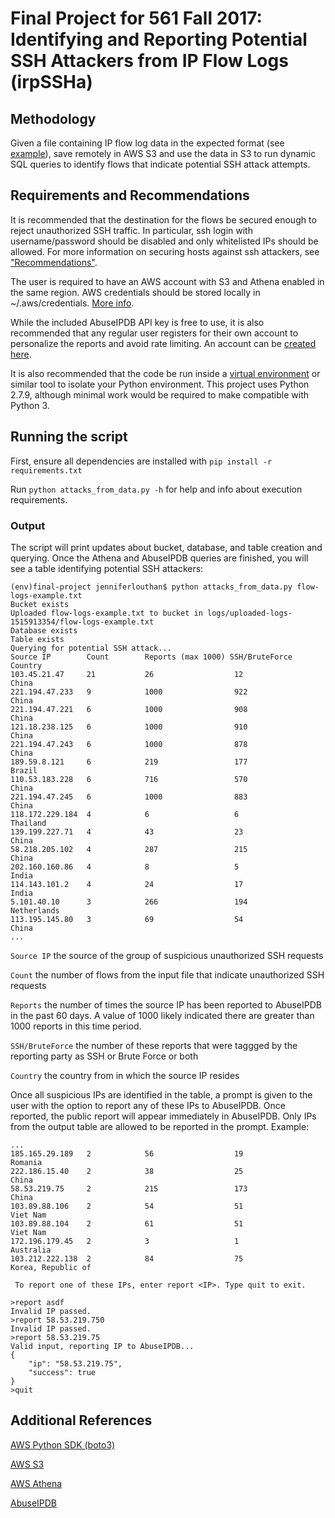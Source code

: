 # Final Project for 561 Fall 2017:  Identifying and Reporting Potential SSH Attackers from IP Flow Logs (irpSSHa)

## Methodology

Given a file containing IP flow log data in the expected format (see [example](simple-example.txt)), save remotely in AWS S3 and 
use the data in S3 to run dynamic SQL queries to identify flows that indicate potential SSH attack attempts. 

## Requirements and Recommendations

It is recommended that the destination for the flows be secured enough to reject unauthorized SSH traffic. In particular, ssh login 
with username/password should be disabled and only whitelisted IPs should be allowed. For more information on securing hosts against 
ssh attackers, see ["Recommendations"](https://www.symantec.com/connect/articles/analyzing-malicious-ssh-login-attempts).

The user is required to have an AWS account with S3 and Athena enabled in the same region. AWS credentials should be stored 
locally in ~/.aws/credentials. [More info](https://boto3.readthedocs.io/en/latest/guide/quickstart.html#configuration).

While the included AbuseIPDB API key is free to use, it is also recommended that any regular user registers for their own account 
to personalize the reports and avoid rate limiting. An account can be [created here](https://www.abuseipdb.com/register).

It is also recommended that the code be run inside a [virtual environment](http://docs.python-guide.org/en/latest/dev/virtualenvs/) or similar tool to isolate your Python environment. This project uses Python 2.7.9, although minimal work would be required to make compatible with Python 3.

## Running the script

First, ensure all dependencies are installed with `pip install -r requirements.txt`


Run `python attacks_from_data.py -h` for help and info about execution requirements.

### Output

The script will print updates about bucket, database, and table creation and querying. Once the Athena and AbuseIPDB queries are finished, you will see a table identifying potential SSH attackers:

```
(env)final-project jenniferlouthan$ python attacks_from_data.py flow-logs-example.txt 
Bucket exists
Uploaded flow-logs-example.txt to bucket in logs/uploaded-logs-1515913354/flow-logs-example.txt
Database exists
Table exists
Querying for potential SSH attack...
Source IP        Count        Reports (max 1000) SSH/BruteForce   Country         
103.45.21.47     21           26                  12               China           
221.194.47.233   9            1000                922              China           
221.194.47.221   6            1000                908              China           
121.18.238.125   6            1000                910              China           
221.194.47.243   6            1000                878              China           
189.59.8.121     6            219                 177              Brazil          
110.53.183.228   6            716                 570              China           
221.194.47.245   6            1000                883              China           
118.172.229.184  4            6                   6                Thailand        
139.199.227.71   4            43                  23               China           
58.218.205.102   4            287                 215              China           
202.160.160.86   4            8                   5                India           
114.143.101.2    4            24                  17               India           
5.101.40.10      3            266                 194              Netherlands     
113.195.145.80   3            69                  54               China
...
```

`Source IP`      the source of the group of suspicious unauthorized SSH requests

`Count`          the number of flows from the input file that indicate unauthorized SSH requests

`Reports`        the number of times the source IP has been reported to AbuseIPDB in the past 60 days. A value of 1000 likely                   indicated there are greater than 1000 reports in this time period.

`SSH/BruteForce` the number of these reports that were taggged by the reporting party as SSH or Brute Force or both

`Country`        the country from in which the source IP resides


Once all suspicious IPs are identified in the table, a prompt is given to the user with the option to report any of these IPs to AbuseIPDB. Once reported, the public report will appear immediately in AbuseIPDB. Only IPs from the output table are allowed to be reported in the prompt. Example:

```
...
185.165.29.189   2            56                  19               Romania         
222.186.15.40    2            38                  25               China           
58.53.219.75     2            215                 173              China           
103.89.88.106    2            54                  51               Viet Nam        
103.89.88.104    2            61                  51               Viet Nam        
172.196.179.45   2            3                   1                Australia       
103.212.222.138  2            84                  75               Korea, Republic of

 To report one of these IPs, enter report <IP>. Type quit to exit.

>report asdf
Invalid IP passed.
>report 58.53.219.750
Invalid IP passed.
>report 58.53.219.75
Valid input, reporting IP to AbuseIPDB...
{
    "ip": "58.53.219.75", 
    "success": true
}
>quit
```

## Additional References

[AWS Python SDK (boto3)](https://boto3.readthedocs.io/en/latest/index.html)

[AWS S3](https://aws.amazon.com/s3/)

[AWS Athena](https://aws.amazon.com/athena/)

[AbuseIPDB](https://www.abuseipdb.com/)

